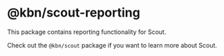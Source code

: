 # @kbn/scout-reporting

This package contains reporting functionality for Scout.

Check out the `@kbn/scout` package if you want to learn more about Scout.
